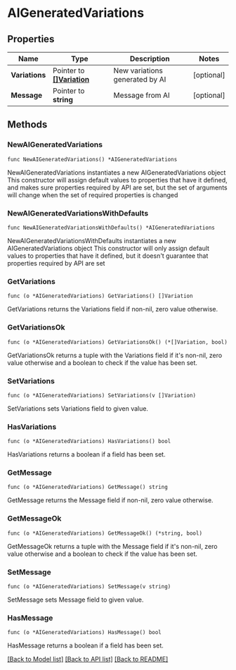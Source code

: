 # AIGeneratedVariations

## Properties

Name | Type | Description | Notes
------------ | ------------- | ------------- | -------------
**Variations** | Pointer to [**[]Variation**](Variation.md) | New variations generated by AI | [optional] 
**Message** | Pointer to **string** | Message from AI | [optional] 

## Methods

### NewAIGeneratedVariations

`func NewAIGeneratedVariations() *AIGeneratedVariations`

NewAIGeneratedVariations instantiates a new AIGeneratedVariations object
This constructor will assign default values to properties that have it defined,
and makes sure properties required by API are set, but the set of arguments
will change when the set of required properties is changed

### NewAIGeneratedVariationsWithDefaults

`func NewAIGeneratedVariationsWithDefaults() *AIGeneratedVariations`

NewAIGeneratedVariationsWithDefaults instantiates a new AIGeneratedVariations object
This constructor will only assign default values to properties that have it defined,
but it doesn't guarantee that properties required by API are set

### GetVariations

`func (o *AIGeneratedVariations) GetVariations() []Variation`

GetVariations returns the Variations field if non-nil, zero value otherwise.

### GetVariationsOk

`func (o *AIGeneratedVariations) GetVariationsOk() (*[]Variation, bool)`

GetVariationsOk returns a tuple with the Variations field if it's non-nil, zero value otherwise
and a boolean to check if the value has been set.

### SetVariations

`func (o *AIGeneratedVariations) SetVariations(v []Variation)`

SetVariations sets Variations field to given value.

### HasVariations

`func (o *AIGeneratedVariations) HasVariations() bool`

HasVariations returns a boolean if a field has been set.

### GetMessage

`func (o *AIGeneratedVariations) GetMessage() string`

GetMessage returns the Message field if non-nil, zero value otherwise.

### GetMessageOk

`func (o *AIGeneratedVariations) GetMessageOk() (*string, bool)`

GetMessageOk returns a tuple with the Message field if it's non-nil, zero value otherwise
and a boolean to check if the value has been set.

### SetMessage

`func (o *AIGeneratedVariations) SetMessage(v string)`

SetMessage sets Message field to given value.

### HasMessage

`func (o *AIGeneratedVariations) HasMessage() bool`

HasMessage returns a boolean if a field has been set.


[[Back to Model list]](../README.md#documentation-for-models) [[Back to API list]](../README.md#documentation-for-api-endpoints) [[Back to README]](../README.md)


